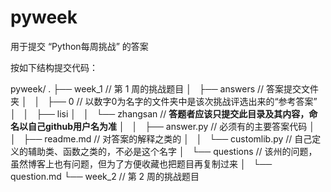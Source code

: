 # pyweek
用于提交 “Python每周挑战” 的答案

按如下结构提交代码：

pyweek/
.
├── week_1          // 第 1 周的挑战题目
│   ├── answers     // 答案提交文件夹
│   │   ├── 0       // 以数字0为名字的文件夹中是该次挑战评选出来的“参考答案”
│   │   ├── lisi
│   │   └── zhangsan              // **答题者应该只提交此目录及其内容，命名以自己github用户名为准**
│   │       ├── answer.py         // 必须有的主要答案代码
│   │       ├── readme.md         // 对答案的解释之类的
│   │       └── customlib.py      // 自己定义的辅助类、函数之类的，不必是这个名字
│   └── questions    // 该州的问题， 虽然博客上也有问题，但为了方便收藏也把题目再复制过来
│       └── question.md
└── week_2          // 第 2 周的挑战题目

